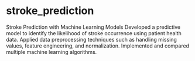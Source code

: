 # stroke_prediction
Stroke Prediction with Machine Learning Models Developed a predictive model to identify the likelihood of stroke occurrence using patient health data. Applied data preprocessing techniques such as handling missing values, feature engineering, and normalization. Implemented and compared multiple machine learning algorithms.
